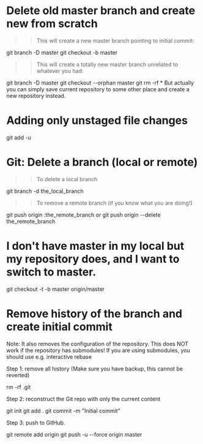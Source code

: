 # Delete old master branch and create new from scratch

>>This will create a new master branch pointing to initial commit:

git branch -D master
git checkout -b master <initial commit hash>

>>This will create a totally new master branch unrelated to whatever you had:

git branch -D master
git checkout --orphan master
git rm -rf *
But actually you can simply save current repository to some other place and create a new repository instead.


# Adding only unstaged file changes 

git add -u

# Git: Delete a branch (local or remote)

>> To delete a local branch

git branch -d the_local_branch


>>To remove a remote branch (if you know what you are doing!)

git push origin :the_remote_branch
or
git push origin --delete the_remote_branch

# I don't have master in my local but my repository does, and I want to switch to master.

git checkout -t -b master origin/master


# Remove history of the branch and create initial commit

Note: 
It also removes the configuration of the repository.
This does NOT work if the repository has submodules! If you are using submodules, you should use e.g. interactive rebase

Step 1: remove all history (Make sure you have backup, this cannot be reverted)

rm -rf .git

Step 2: reconstruct the Git repo with only the current content

git init
git add .
git commit -m "Initial commit"

Step 3: push to GitHub.

git remote add origin <github-uri>
git push -u --force origin master
